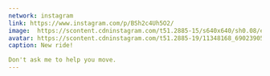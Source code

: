 ```yaml
---
network: instagram
link: https://www.instagram.com/p/BSh2c4Uh5O2/
image:  https://scontent.cdninstagram.com/t51.2885-15/s640x640/sh0.08/e35/17663349_1197878053644602_2717970964083113984_n.jpg
avatar: https://scontent.cdninstagram.com/t51.2885-19/11348168_690239054453075_1797839430_a.jpg
caption: New ride!

Don't ask me to help you move.
---
```


